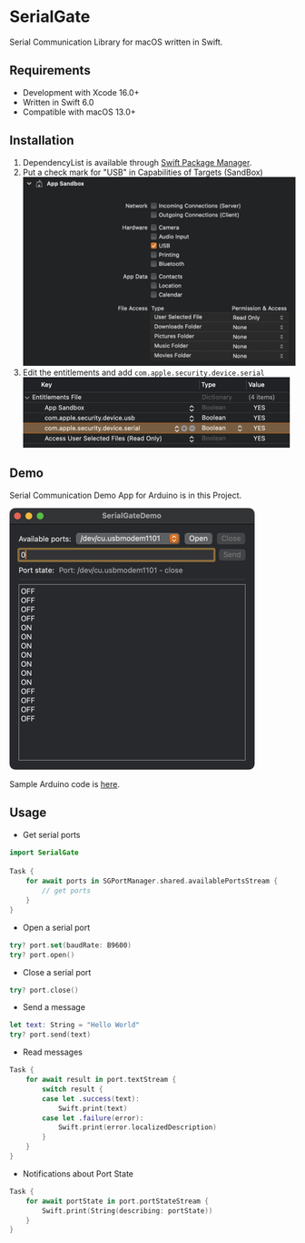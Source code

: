 # SerialGate

Serial Communication Library for macOS written in Swift.

## Requirements

- Development with Xcode 16.0+
- Written in Swift 6.0
- Compatible with macOS 13.0+

## Installation

1. DependencyList is available through [Swift Package Manager](https://github.com/apple/swift-package-manager).
2. Put a check mark for "USB" in Capabilities of Targets (SandBox)
   <img src="Screenshots/sandbox.png" alt="sandbox" width="540px" />
3. Edit the entitlements and add `com.apple.security.device.serial`
   <img src="Screenshots/entitlements.png" alt="entitlements" width="470px" />

## Demo

Serial Communication Demo App for Arduino is in this Project.

<img src="Screenshots/demo.png" alt="demo" width="432px" />

Sample Arduino code is [here](Arduino/TestForSerialGate.ino).

## Usage

- Get serial ports 

```swift
import SerialGate

Task {
    for await ports in SGPortManager.shared.availablePortsStream {
        // get ports
    }
}
```

- Open a serial port

```swift
try? port.set(baudRate: B9600)
try? port.open()
```

- Close a serial port

```swift
try? port.close()
```

- Send a message

```swift
let text: String = "Hello World"
try? port.send(text)
```

- Read messages

```swift
Task {
    for await result in port.textStream {
        switch result {
        case let .success(text):
            Swift.print(text)
        case let .failure(error):
            Swift.print(error.localizedDescription)
        }
    }
}
```

- Notifications about Port State

```swift
Task {
    for await portState in port.portStateStream {
        Swift.print(String(describing: portState))
    }
}
```
